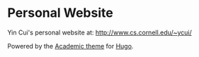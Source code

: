 # Personal Website

Yin Cui's personal website at: http://www.cs.cornell.edu/~ycui/

Powered by the [Academic theme](https://github.com/gcushen/hugo-academic) for [Hugo](http://gohugo.io/).
